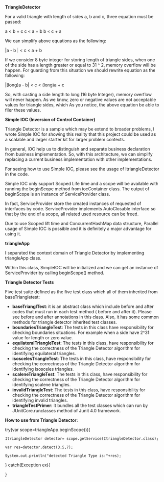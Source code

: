 **TriangleDetector**

For a valid triangle with length of sides a, b and c, three equation must be passed:

a < b + c
c < a + b
b < c + a

We can simplify above equations as the following:

|a - b | < c < a + b

If we consider 8 byte integer for storing length of triangle sides, when one of the side has a length greater or equal to 31 ^ 2, memory overflow will be happen. For guarding from this situation we should rewrite equation as the following:

|(long)a - b| < c < (long)a + c

So, with casting a side length to long (16 byte Integer), memory overflow will never happen.
As we know, zero or negative values are not acceptable values for triangle sides, which As you notice, the above equation be able to filer these values.

**Simple IOC (Inversion of Control Container)**

Triangle Detector is a sample which may be extend to broader problems, I wrote Simple IOC for showing this reality that this project could be used as a scalable and larger starter kit for larger problem contexts.

In general, IOC help us to distinguish and separate business declaration from business implementation. 
So, with this architecture, we can simplify replacing a current business implementation with other implementations.

For seeing how to use Simple IOC, please see the usage of ItriangleDetector in the code.

Simple IOC only support Scoped Life time and a scope will be available with running the beginScope method from iocContainer class.
The output of beginScope is an instance of ServiceProvider class. 

In fact, ServiceProvider store the created instances of requested of interfaces by code.
ServiceProvider implements AutoClosable interface so that by the end of a scope, all related used resource can be freed.

Due to use Scoped lift time and ConcurrentHashMap data structure, Parallel usage of Simple IOC is possible and it is definitely a major advantage for using it.

**triangleApp** 

I separated the context domain of Triangle Detector by implementing triangleApp class.

Within this class, SimpleIOC will be initialized and we can get an instance of ServiceProvider by calling beginScope() method.

**Triangle Detector Tests**

Five test suite defined as the five test class which all of them inherited from baseTriangletest:
-	**baseTrianglTest**: it is an abstract class which include before and after codes that must run in each test method ( before and after it). Please see before and after annotations in this class. Also, it has some common methods for triangle detector inherited test classes.
-	**boundariesTriangleTest**: The tests in this class have responsibility for checking boundaries situations. For example when a side have 2^31 value for length or zero value.
-	**equilateralTriangleTest**: The tests in this class, have responsibility for checking the correctness of the Triangle Detector algorithm for identifying equilateral triangles.
-	**isoscelesTriangleTest**: The tests in this class, have responsibility for checking the correctness of the Triangle Detector algorithm for identifying isosceles triangles.
-	**scaleneTriangleTest**: The tests in this class, have responsibility for checking the correctness of the Triangle Detector algorithm for identifying scalene triangles.
-	**invalidTriangleTest**: The tests in this class, have responsibility for checking the correctness of the Triangle Detector algorithm for identifying invalid triangles.
-	**triangleTestPrimer**: It bundles all the test classes which can run by JUnitCore.runclasses method of Junit 4.0 framework.

**How to use from Triangle Detector:**

try(var scope=triangleApp.beginScope()){

    ItriangleDetector detector= scope.getService(ItriangleDetector.class);

    var res=detector.detect(3,5,7);

    System.out.println("detected Triangle Type is:"+res);
}
catch(Exception ex){

}




